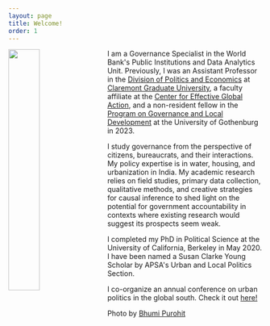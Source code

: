 ```yaml
---
layout: page
title: Welcome!
order: 1
---
```


<!-- Google tag (gtag.js) -->
<script async src="https://www.googletagmanager.com/gtag/js?id=G-95H7WJPKDP"></script>
<script>
  window.dataLayer = window.dataLayer || [];
  function gtag(){dataLayer.push(arguments);}
  gtag('js', new Date());

  gtag('config', 'G-95H7WJPKDP');
</script>
<img style="float: left;padding-right: 20px;" src="picture2.png"  width="35%" height="35%">


 I am a Governance Specialist in the World Bank's Public Institutions and Data Analytics Unit. Previously, I was an Assistant Professor in the [Division of Politics and Economics](https://www.cgu.edu/school/ssspe/division-of-politics-economics/) at [Claremont Graduate University](https://www.cgu.edu), a faculty affiliate at the [Center for Effective Global Action](https://cega.berkeley.edu), and a non-resident fellow in the [Program on Governance and Local Development](https://gld.gu.se) at the University of Gothenburg in 2023.


I study governance from the perspective of citizens, bureaucrats, and their interactions. My policy expertise is in water, housing, and urbanization in India. My academic research relies on field studies, primary data collection, qualitative methods, and creative strategies for causal inference to shed light on the potential for government accountability in contexts where existing research would suggest its prospects seem weak. 

I completed my PhD in Political Science at the University of California, Berkeley in May 2020. I have been named a Susan Clarke Young Scholar by APSA's Urban and Local Politics Section. 

I co-organize an annual conference on urban politics in the global south. Check it out [here!](https://www.globalsouthurbanpols.com)




Photo by [Bhumi Purohit](https://www.bhumipurohit.com)



